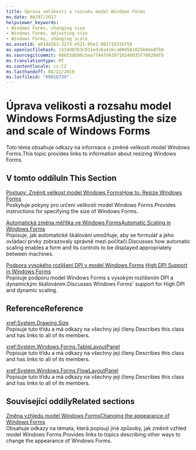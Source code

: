 ```yaml
---
title: Úprava velikosti a rozsahu model Windows Forms
ms.date: 04/07/2017
helpviewer_keywords:
- Windows Forms, changing size
- Windows Forms, adjusting size
- Windows Forms, changing scale
ms.assetid: a014d2b3-3273-4521-95e1-00171033bf58
ms.openlocfilehash: 1334d87b3c911edc6a416ca004581025b0de8fb9
ms.sourcegitcommit: 68653db98c5ea7744fd438710248935f70020dfb
ms.translationtype: MT
ms.contentlocale: cs-CZ
ms.lasthandoff: 08/22/2019
ms.locfileid: "69916739"
---
```

# <a name="adjusting-the-size-and-scale-of-windows-forms"></a><span data-ttu-id="54dba-102">Úprava velikosti a rozsahu model Windows Forms</span><span class="sxs-lookup"><span data-stu-id="54dba-102">Adjusting the size and scale of Windows Forms</span></span>
<span data-ttu-id="54dba-103">Toto téma obsahuje odkazy na informace o změně velikosti model Windows Forms.</span><span class="sxs-lookup"><span data-stu-id="54dba-103">This topic provides links to information about resizing Windows Forms.</span></span>  
  
## <a name="in-this-section"></a><span data-ttu-id="54dba-104">V tomto oddílu</span><span class="sxs-lookup"><span data-stu-id="54dba-104">In This Section</span></span>  
 [<span data-ttu-id="54dba-105">Postupy: Změnit velikost model Windows Forms</span><span class="sxs-lookup"><span data-stu-id="54dba-105">How to: Resize Windows Forms</span></span>](how-to-resize-windows-forms.md)  
 <span data-ttu-id="54dba-106">Poskytuje pokyny pro určení velikosti model Windows Forms.</span><span class="sxs-lookup"><span data-stu-id="54dba-106">Provides instructions for specifying the size of Windows Forms.</span></span>  
  
 [<span data-ttu-id="54dba-107">Automatická změna měřítka ve Windows Forms</span><span class="sxs-lookup"><span data-stu-id="54dba-107">Automatic Scaling in Windows Forms</span></span>](automatic-scaling-in-windows-forms.md)  
 <span data-ttu-id="54dba-108">Popisuje, jak automatické škálování umožňuje, aby se formulář a jeho ovládací prvky zobrazovaly správně mezi počítači.</span><span class="sxs-lookup"><span data-stu-id="54dba-108">Discusses how automatic scaling enables a form and its controls to be displayed appropriately between machines.</span></span>  
  
 <span data-ttu-id="54dba-109">[Podpora vysokého rozlišení DPI v model Windows Forms](high-dpi-support-in-windows-forms.md)  </span><span class="sxs-lookup"><span data-stu-id="54dba-109">[High DPI Support in Windows Forms](high-dpi-support-in-windows-forms.md)  </span></span>  
 <span data-ttu-id="54dba-110">Popisuje podporu model Windows Forms s vysokým rozlišením DPI a dynamickým škálováním.</span><span class="sxs-lookup"><span data-stu-id="54dba-110">Discusses Windows Forms' support for High DPI and dynamic scaling.</span></span> 
  
## <a name="reference"></a><span data-ttu-id="54dba-111">Reference</span><span class="sxs-lookup"><span data-stu-id="54dba-111">Reference</span></span>  
 <xref:System.Drawing.Size>  
 <span data-ttu-id="54dba-112">Popisuje tuto třídu a má odkazy na všechny její členy.</span><span class="sxs-lookup"><span data-stu-id="54dba-112">Describes this class and has links to all of its members.</span></span>  
  
 <xref:System.Windows.Forms.TableLayoutPanel>  
 <span data-ttu-id="54dba-113">Popisuje tuto třídu a má odkazy na všechny její členy.</span><span class="sxs-lookup"><span data-stu-id="54dba-113">Describes this class and has links to all of its members.</span></span>  
  
 <xref:System.Windows.Forms.FlowLayoutPanel>  
 <span data-ttu-id="54dba-114">Popisuje tuto třídu a má odkazy na všechny její členy.</span><span class="sxs-lookup"><span data-stu-id="54dba-114">Describes this class and has links to all of its members.</span></span>  
  
## <a name="related-sections"></a><span data-ttu-id="54dba-115">Související oddíly</span><span class="sxs-lookup"><span data-stu-id="54dba-115">Related sections</span></span>  
 [<span data-ttu-id="54dba-116">Změna vzhledu model Windows Forms</span><span class="sxs-lookup"><span data-stu-id="54dba-116">Changing the appearance of Windows Forms</span></span>](changing-the-appearance-of-windows-forms.md)  
 <span data-ttu-id="54dba-117">Obsahuje odkazy na témata, která popisují jiné způsoby, jak změnit vzhled model Windows Forms.</span><span class="sxs-lookup"><span data-stu-id="54dba-117">Provides links to topics describing other ways to change the appearance of Windows Forms.</span></span>
